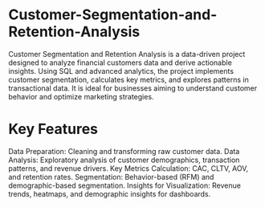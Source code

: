 # Customer-Segmentation-and-Retention-Analysis  
Customer Segmentation and Retention Analysis is a data-driven project designed to analyze financial customers data and derive actionable insights. Using SQL and advanced analytics, the project implements customer segmentation, calculates key metrics, and explores patterns in transactional data. It is ideal for businesses aiming to understand customer behavior and optimize marketing strategies.

# Key Features
Data Preparation: Cleaning and transforming raw customer data.
Data Analysis: Exploratory analysis of customer demographics, transaction patterns, and revenue drivers.
Key Metrics Calculation: CAC, CLTV, AOV, and retention rates.
Segmentation: Behavior-based (RFM) and demographic-based segmentation.
Insights for Visualization: Revenue trends, heatmaps, and demographic insights for dashboards.
